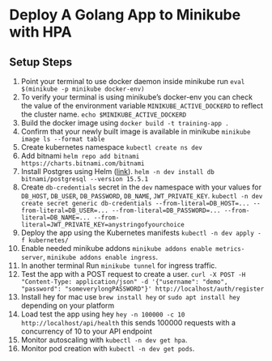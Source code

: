 # Deploy A Golang App to Minikube with HPA

## Setup Steps

1. Point your terminal to use docker daemon inside minikube run `eval $(minikube -p minikube docker-env)`
2. To verify your terminal is using minikube’s docker-env you can check the value of the environment variable `MINIKUBE_ACTIVE_DOCKERD` to reflect the cluster name. 
    `echo $MINIKUBE_ACTIVE_DOCKERD`
3. Build the docker image using `docker build -t training-app . `
4. Confirm that your newly built image is available in minikube `minikube image ls --format table`
5. Create kubernetes namespace `kubectl create ns dev`
6. Add bitnami `helm repo add bitnami https://charts.bitnami.com/bitnami`
5. Install Postgres using Helm ([link](https://artifacthub.io/packages/helm/bitnami/postgresql)). `helm -n dev install db bitnami/postgresql --version 15.5.1`
6. Create `db-credentials` secret in the `dev` namespace with your values for `DB_HOST`, `DB_USER`, `DB_PASSWORD`, `DB_NAME`, `JWT_PRIVATE_KEY`.
    `kubectl -n dev create secret generic db-credentials --from-literal=DB_HOST=... --from-literal=DB_USER=... --from-literal=DB_PASSWORD=... --from-literal=DB_NAME=... --from-literal=JWT_PRIVATE_KEY=anystringofyourchoice`
8. Deploy the app using the Kubernetes manifests `kubectl -n dev apply -f kubernetes/`
9. Enable needed minikube addons `minikube addons enable metrics-server`, `minikube addons enable ingress`. 
10. In another terminal Run `minikube tunnel` for ingress traffic.
11. Test the app with a POST request to create a user.
    `curl -X POST -H "Content-Type: application/json" -d '{"username": "demo", "password": "someverylongPASSWORD"}' http://localhost/auth/register`
12. Install hey for mac use `brew install hey` or `sudo apt install hey` depending on your platform
13. Load test the app using hey `hey -n 100000 -c 10 http://localhost/api/health` this sends 100000 requests with a concurrency of 10 to your API endpoint
13. Monitor autoscaling with `kubectl -n dev get hpa`.
14. Monitor pod creation with `kubectl -n dev get pods`.
